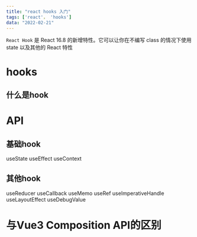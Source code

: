 ```yaml
---
title: "react hooks 入门"
tags: ['react'， 'hooks']
data: "2022-02-21"
---
```


`React Hook` 是 React 16.8 的新增特性。它可以让你在不编写 class 的情况下使用 state 以及其他的 React 特性
# hooks
## 什么是hook

# API
## 基础hook
useState
useEffect
useContext

## 其他hook
useReducer
useCallback
useMemo
useRef
useImperativeHandle
useLayoutEffect
useDebugValue


# 与Vue3 Composition API的区别